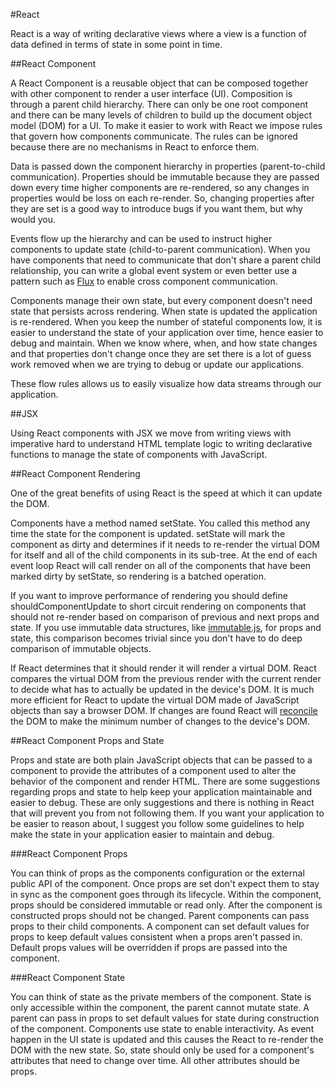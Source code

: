 #React

React is a way of writing declarative views where a view is a function of data defined in terms of state in some point in time. 

##React Component

A React Component is a reusable object that can be composed together with other component to render a user interface (UI). Composition is through a parent child hierarchy. There can only be one root component and there can be many levels of children to build up the document object model (DOM) for a UI. To make it easier to work with React we impose rules that govern how components communicate. The rules can be ignored because there are no mechanisms in React to enforce them.

Data is passed down the component hierarchy in properties (parent-to-child communication). Properties should be immutable because they are passed down every time higher components are re-rendered, so any changes in properties would be loss on each re-render. So, changing properties after they are set is a good way to introduce bugs if you want them, but why would you.

Events flow up the hierarchy and can be used to instruct higher components to update state (child-to-parent communication). When you have components that need to communicate that don't share a parent child relationship, you can write a global event system or even better use a pattern such as [Flux](https://facebook.github.io/flux/) to enable cross component communication.

Components manage their own state, but every component doesn't need state that persists across rendering. When state is updated the application is re-rendered. When you keep the number of stateful components low, it is easier to understand the state of your application over time, hence easier to debug and maintain. When we know where, when, and how state changes and that properties don't change once they are set there is a lot of guess work removed when we are trying to debug or update our applications.

These flow rules allows us to easily visualize how data streams through our application. 

##JSX

Using React components with JSX we move from writing views with imperative hard to understand HTML template logic to writing declarative functions to manage the state of components with JavaScript.

##React Component Rendering

One of the great benefits of using React is the speed at which it can update the DOM.

Components have a method named setState. You called this method any time the state for the component is updated. setState will mark the component as dirty and determines if it needs to re-render the virtual DOM for itself and all of the child components in its sub-tree. At the end of each event loop React will call render on all of the components that have been marked dirty by setState, so rendering is a batched operation. 

If you want to improve performance of rendering you should define shouldComponentUpdate to short circuit rendering on components that should not re-render based on comparison of previous and next props and state. If you use immutable data structures, like [immutable.js](https://facebook.github.io/immutable-js/), for props and state, this comparison becomes trivial since you don't have to do deep comparison of immutable objects.

If React determines that it should render it will render a virtual DOM. React compares the virtual DOM from the previous render with the current render to decide what has to actually be updated in the device's DOM. It is much more efficient for React to update the virtual DOM made of JavaScript objects than say a browser DOM. If changes are found React will [reconcile](https://facebook.github.io/react/docs/reconciliation.html) the DOM to make the minimum number of changes to the device's DOM.

##React Component Props and State

Props and state are both plain JavaScript objects that can be passed to a component to provide the attributes of a component used to alter the behavior of the component and render HTML. There are some suggestions regarding props and state to help keep your application maintainable and easier to debug. These are only suggestions and there is nothing in React that will prevent you from not following them. If you want your application to be easier to reason about, I suggest you follow some guidelines to help make the state in your application easier to maintain and debug.

###React Component Props

You can think of props as the components configuration or the external public API of the component. Once props are set don't expect them to stay in sync as the component goes through its lifecycle. Within the component, props should be considered immutable or read only. After the component is constructed props should not be changed. Parent components can pass props to their child components. A component can set default values for props to keep default values consistent when a props aren't passed in. Default props values will be overridden if props are passed into the component.

###React Component State

You can think of state as the private members of the component. State is only accessible within the component, the parent cannot mutate state. A parent can pass in props to set default values for state during construction of the component. Components use state to enable interactivity. As event happen in the UI state is updated and this causes the React to re-render the DOM with the new state. So, state should only be used for a component's attributes that need to change over time. All other attributes should be props.